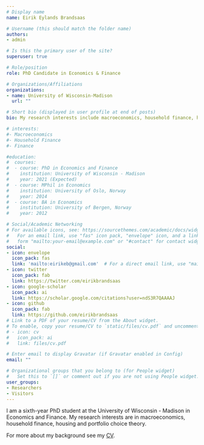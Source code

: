 ```yaml
---
# Display name
name: Eirik Eylands Brandsaas

# Username (this should match the folder name)
authors:
- admin

# Is this the primary user of the site?
superuser: true

# Role/position
role: PhD Candidate in Economics & Finance

# Organizations/Affiliations
organizations:
- name: University of Wisconsin-Madison
  url: ""

# Short bio (displayed in user profile at end of posts)
bio: My research interests include macroeconomics, household finance, housing and families.

# interests:
#- Macroeconomics
#- Household Finance
#- Finance

#education:
#  courses:
#  - course: PhD in Economics and Finance
#    institution: University of Wisconsin - Madison
#    year: 2021 (Expected)
#  - course: MPhil in Economics
#    institution: University of Oslo, Norway
#    year: 2014
#  - course: BA in Economics
#    institution: University of Bergen, Norway
#    year: 2012

# Social/Academic Networking
# For available icons, see: https://sourcethemes.com/academic/docs/widgets/#icons
#   For an email link, use "fas" icon pack, "envelope" icon, and a link in the
#   form "mailto:your-email@example.com" or "#contact" for contact widget.
social:
- icon: envelope
  icon_pack: fas
  link: 'mailto:eirikeb@gmail.com'  # For a direct email link, use "mailto:test@example.org".
- icon: twitter
  icon_pack: fab
  link: https://twitter.com/eirikbrandsaas
- icon: google-scholar
  icon_pack: ai
  link: https://scholar.google.com/citations?user=ndS3R7QAAAAJ
- icon: github
  icon_pack: fab
  link: https://github.com/eirikbrandsaas
# Link to a PDF of your resume/CV from the About widget.
# To enable, copy your resume/CV to `static/files/cv.pdf` and uncomment the lines below.  
# - icon: cv
#   icon_pack: ai
#   link: files/cv.pdf

# Enter email to display Gravatar (if Gravatar enabled in Config)
email: ""

# Organizational groups that you belong to (for People widget)
#   Set this to `[]` or comment out if you are not using People widget.  
user_groups:
- Researchers
- Visitors
---
```


I am a sixth-year PhD student at the University of Wisconsin - Madison in Economics and Finance. My research interests are in macroeconomics, household finance, housing and portfolio choice theory.

For more about my background see my [CV](https://www.dropbox.com/s/sxd6f146c1hm47y/cv_academic.pdf?dl=0).
